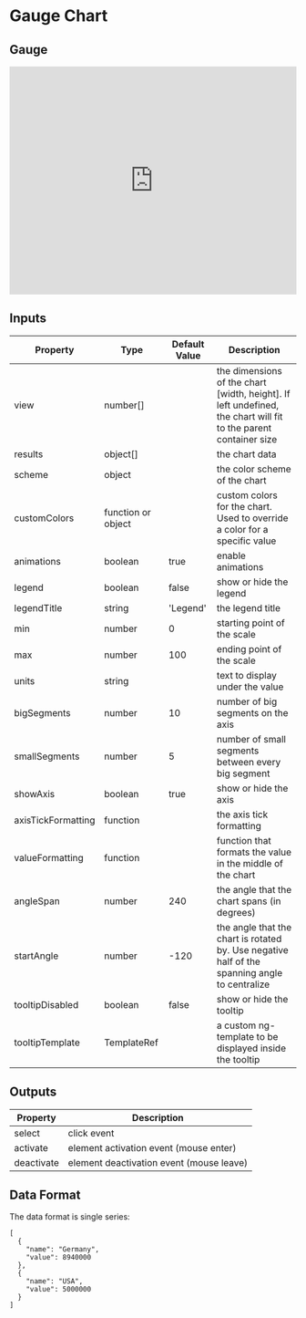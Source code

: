 # Gauge Chart

## Gauge

<iframe src="https://embed.plnkr.co/plunk/MylIDCFIpzg1oH5tatDs?autoCloseSidebar&deferRun&show=preview" style="border: 0; top: 0; left: 0; width: 100%; height: 400px;" allowfullscreen scrolling="no"></iframe>

## Inputs

| Property | Type | Default Value | Description |
| --- | --- | --- | --- |
| view | number\[\] |  | the dimensions of the chart \[width, height\]. If left undefined, the chart will fit to the parent container size |
| results | object\[\] |  | the chart data |
| scheme | object |  | the color scheme of the chart |
| customColors | function or object |  | custom colors for the chart. Used to override a color for a specific value |
| animations | boolean | true | enable animations |
| legend | boolean | false | show or hide the legend |
| legendTitle | string | 'Legend' | the legend title |
| min | number | 0 | starting point of the scale |
| max | number | 100 | ending point of the scale |
| units | string |  | text to display under the value |
| bigSegments | number | 10 | number of big segments on the axis |
| smallSegments | number | 5 | number of small segments between every big segment |
| showAxis | boolean | true | show or hide the axis |
| axisTickFormatting | function |  | the axis tick formatting |
| valueFormatting | function |  | function that formats the value in the middle of the chart |
| angleSpan | number | 240 | the angle that the chart spans \(in degrees\) |
| startAngle | number | -120 | the angle that the chart is rotated by. Use negative half of the spanning angle to centralize |
| tooltipDisabled | boolean | false | show or hide the tooltip |
| tooltipTemplate | TemplateRef |  | a custom ng-template to be displayed inside the tooltip |

## Outputs

| Property | Description |
| --- | --- |
| select | click event |
| activate | element activation event \(mouse enter\) |
| deactivate | element deactivation event \(mouse leave\) |

## Data Format

The data format is single series:

```text
[
  {
    "name": "Germany",
    "value": 8940000
  },
  {
    "name": "USA",
    "value": 5000000
  }
]
```

